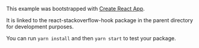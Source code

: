 This example was bootstrapped with [Create React App](https://github.com/facebook/create-react-app).

It is linked to the react-stackoverflow-hook package in the parent directory for development purposes.

You can run `yarn install` and then `yarn start` to test your package.
